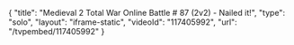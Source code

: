 {
    "title": "Medieval 2 Total War Online Battle # 87 (2v2) - Nailed it!",
    "type": "solo",
    "layout": "iframe-static",
    "videoId": "117405992",
    "url": "\/tvpembed\/117405992"
}